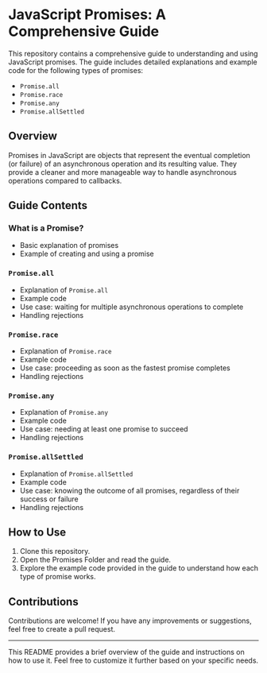 
# JavaScript Promises: A Comprehensive Guide

This repository contains a comprehensive guide to understanding and using JavaScript promises. The guide includes detailed explanations and example code for the following types of promises:

- `Promise.all`
- `Promise.race`
- `Promise.any`
- `Promise.allSettled`

## Overview

Promises in JavaScript are objects that represent the eventual completion (or failure) of an asynchronous operation and its resulting value. They provide a cleaner and more manageable way to handle asynchronous operations compared to callbacks.

## Guide Contents

### What is a Promise?

- Basic explanation of promises
- Example of creating and using a promise

### `Promise.all`

- Explanation of `Promise.all`
- Example code
- Use case: waiting for multiple asynchronous operations to complete
- Handling rejections

### `Promise.race`

- Explanation of `Promise.race`
- Example code
- Use case: proceeding as soon as the fastest promise completes
- Handling rejections

### `Promise.any`

- Explanation of `Promise.any`
- Example code
- Use case: needing at least one promise to succeed
- Handling rejections

### `Promise.allSettled`

- Explanation of `Promise.allSettled`
- Example code
- Use case: knowing the outcome of all promises, regardless of their success or failure
- Handling rejections

## How to Use

1. Clone this repository.
2. Open the Promises Folder and read the guide.
3. Explore the example code provided in the guide to understand how each type of promise works.

## Contributions

Contributions are welcome! If you have any improvements or suggestions, feel free to create a pull request.

---

This README provides a brief overview of the guide and instructions on how to use it. Feel free to customize it further based on your specific needs.
